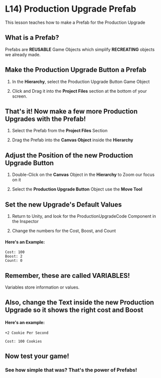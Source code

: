 # L14) Production Upgrade Prefab

This lesson teaches how to make a Prefab for the Production Upgrade

## What is a Prefab?

Prefabs are **REUSABLE** Game Objects which simplify **RECREATING** objects we already made.

## Make the Production Upgrade Button a Prefab

1. In the **Hierarchy**, select the Production Upgrade Button Game Object

2. Click and Drag it into the **Project Files** section at the bottom of your screen.

## That's it! Now make a few more Production Upgrades with the Prefab!

1. Select the Prefab from the **Project Files** Section 

2. Drag the Prefab into the **Canvas Object** inside the **Hierarchy**

## Adjust the Position of the new Production Upgrade Button

1) Double-Click on the **Canvas** Object in the **Hierarchy** to Zoom our focus on it

2) Select the **Production Upgrade Button** Object use the **Move Tool**

## Set the new Upgrade's Default Values

1) Return to Unity, and look for the ProductionUpgradeCode Component in the Inspector

2) Change the numbers for the Cost, Boost, and Count

#### Here's an Example:

    Cost: 100
    Boost: 2
    Count: 0

## Remember, these are called VARIABLES!

Variables store information or values.   

## Also, change the Text inside the new Production Upgrade so it shows the right cost and Boost

#### Here's an example:

    +2 Cookie Per Second

    Cost: 100 Cookies

## Now test your game!

### See how simple that was? That's the power of Prefabs!